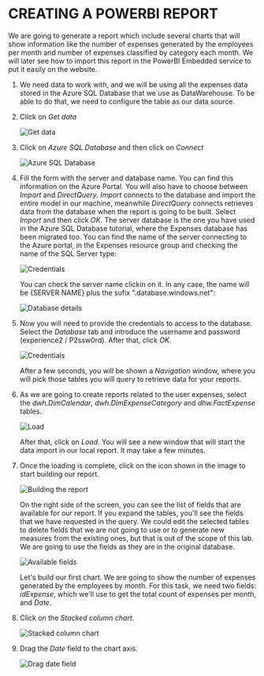 <page title="Creating a PowerBI report"/>

CREATING A POWERBI REPORT
====

We are going to generate a report which include several charts that will show information like the number of expenses generated by the employees per month and number of expenses classified by category each month. We will later see how to import this report in the PowerBI Embedded service to put it easily on the website.

1. We need data to work with, and we will be using all the expenses data stored in the Azure SQL Database that we use as DataWarehouse. To be able to do that, we need to configure the table as our data source.

2. Click on *Get data*

    ![Get data](img/2.png)

3. Click on *Azure SQL Database* and then click on *Connect*

    ![Azure SQL Database](img/3.png)

4. Fill the form with the server and database name. You can find this information on the Azure Portal. You will also have to choose between *Import* and *DirectQuery*. *Import* connects to the database and import the entire model in our machine, meanwhile *DirectQuery* connects retrieves data from the database when the report is going to be built. Select *Import* and then click *OK*. The server database is the one you have used in the Azure SQL Database tutorial, where the Expenses database has been migrated too. You can find the name of the server connecting to the Azure portal, in the Expenses resource group and checking the name of the SQL Server type:

    ![Credentials](img/3.1.png)

    You can check the server name clickin on it. In any case, the name will be {SERVER NAME} plus the sufix ".database.windows.net":

    ![Database details](img/4.png)

5. Now you will need to provide the credentials to access to the database. Select the *Database* tab and introduce the username and password (experience2 / P2ssw0rd). After that, click *OK*. 

    ![Credentials](img/5.png)

    After a few seconds, you will be shown a *Navigation* window, where you will pick those tables you will query to retrieve data for your reports.

6. As we are going to create reports related to the user expenses, select the *dwh.DimCalendar*, *dwh.DimExpenseCategory* and *dhw.FactExpense* tables.

    ![Load](img/6.png)

    After that, click on *Load*. You will see a new window that will start the data import in our local report. It may take a few minutes.

7. Once the loading is complete, click on the icon shown in the image to start building our report.

    ![Building the report](img/8.png)

    On the right side of the screen, you can see the list of fields that are available for our report. If you expand the tables, you'll see the fields that we have requested in the query. We could edit the selected tables to delete fields that we are not going to use or to generate new measures from the existing ones, but that is out of the scope of this lab. We are going to use the fields as they are in the original database.

    ![Available fields](img/9.png)

    Let's build our first chart. We are going to show the number of expenses generated by the employees by month. For this task, we need two fields: *idExpense*, which we'll use to get the total count of expenses per month, and *Date*.

8. Click on the *Stacked column chart*.

    ![Stacked column chart](img/10.png)

9. Drag the *Date* field to the chart axis.

    ![Drag date field](img/11.png)